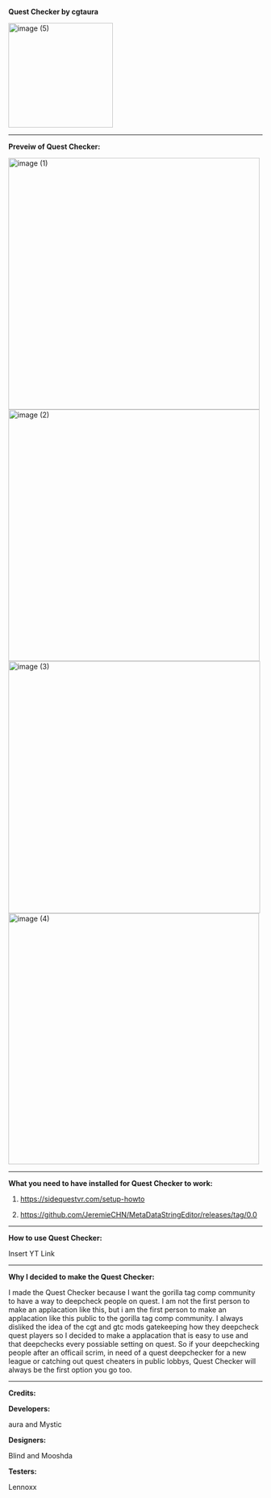 **Quest Checker by cgtaura**

<img width="207" alt="image (5)" src="https://github.com/user-attachments/assets/90c9b31d-018d-4430-9cfa-a0ac6dcf86d9">

_____________________________________________________________________________________

**Preveiw of Quest Checker:**

<img width="498" alt="image (1)" src="https://github.com/user-attachments/assets/2987330c-4b11-46b6-8c0e-8e6acb2b0525">

<img width="498" alt="image (2)" src="https://github.com/user-attachments/assets/f5fc7a69-e996-4931-842c-727736ef657c">

<img width="499" alt="image (3)" src="https://github.com/user-attachments/assets/6229a634-6870-4b9d-8320-79e648174214">

<img width="497" alt="image (4)" src="https://github.com/user-attachments/assets/de52c00d-c14e-4db0-be1e-018a5351ef4c">

_______________________________________________________________________________________

**What you need to have installed for Quest Checker to work:**

1. https://sidequestvr.com/setup-howto

2. https://github.com/JeremieCHN/MetaDataStringEditor/releases/tag/0.0

_______________________________________________________________________________________

**How to use Quest Checker:**

Insert YT Link

_______________________________________________________________________________________

**Why I decided to make the Quest Checker:**

I made the Quest Checker because I want the gorilla tag comp community to have a way to deepcheck people on quest. I am not the first person to make an applacation like this, but i am the first person to make an applacation like this public to the gorilla tag comp community. I always disliked the idea of the cgt and gtc mods gatekeeping how they deepcheck quest players so I decided to make a applacation that is easy to use and that deepchecks every possiable setting on quest. So if your deepchecking people after an officail scrim, in need of a quest deepchecker for a new league or catching out quest cheaters in public lobbys, Quest Checker will always be the first option you go too.

_______________________________________________________________________________________

**Credits:**

**Developers:**

aura and Mystic

**Designers:**

Blind and Mooshda

**Testers:**

Lennoxx
